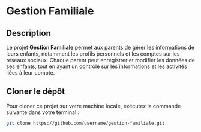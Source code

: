 # Gestion Familiale

## Description

Le projet **Gestion Familiale** permet aux parents de gérer les informations de leurs enfants, notamment les profils personnels et les comptes sur les réseaux sociaux. Chaque parent peut enregistrer et modifier les données de ses enfants, tout en ayant un contrôle sur les informations et les activités liées à leur compte.

## Cloner le dépôt

Pour cloner ce projet sur votre machine locale, exécutez la commande suivante dans votre terminal :

```bash
git clone https://github.com/username/gestion-familiale.git
